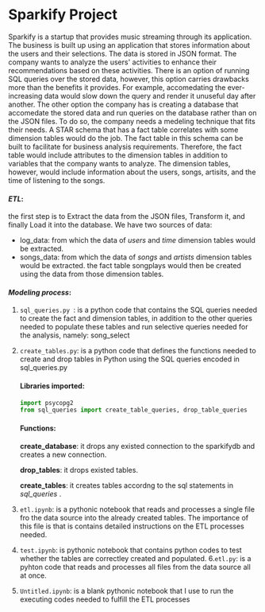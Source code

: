 # **Sparkify Project**
Sparkify is a startup that provides music streaming through its application. The business is built up using an application that stores information about the users and their selections. The data is stored in JSON format. The company wants to analyze the users' activities to enhance their recommendations based on these activities. There is an option of running SQL queries over the stored data, however, this option carries drawbacks more than the benefits it provides. For example, accomedating the ever-increasing data would slow down the query and render it unuseful day after another. 
The other option the company has is creating a database that accomedate the stored data and run queries on the database rather than on the JSON files. To do so, the company needs a medeling technique that fits their needs. A STAR schema that has a fact table correlates with some dimension tables would do the job.
The fact table in this schema can be built to facilitate for business analysis requirements. Therefore, the fact table would include attributes to the dimension tables in addition to variables that the company wants to analyze. The dimension tables, however, would include information about the users, songs, artisits, and the time of listening to the songs. 



#### *ETL*:
the first step is to Extract the data from the JSON files, Transform it, and finally Load it into the database.
We have two sources of data: 
- log_data: from which the data of *users* and *time* dimension tables would be extracted.
- songs_data: from which the data of *songs* and *artists* dimension tables would be extracted.
the fact table songplays would then be created using the data from those dimension tables.



#### *Modeling process*:
1. ```sql_queries.py ```: is a python code that contains the SQL queries needed to create the fact and dimension tables, in addition to the other queries needed to populate these tables and run selective queries needed for the analysis, namely: song_select
2. ```create_tables.py```: is a python code that defines the functions needed to create and drop tables in Python using the SQL queries encoded in sql_queries.py
    #### Libraries imported:
     ```python
     import psycopg2
     from sql_queries import create_table_queries, drop_table_queries
     ```
      #### Functions:
      **create_database**: it drops any existed connection to the sparkifydb and creates a new connection.

      **drop_tables**: it drops existed tables.

      **create_tables**: it creates tables accordng to the sql statements in *sql_queries* .
4. ```etl.ipynb```: is a pythonic notebook that reads and processes a single file fro the data source into the already created tables. The importance of this file is that is contains detailed instructions on the ETL processes needed.
5. ```test.ipynb```: is pythonic notebook that contains python codes to test whether the tables are correctley created and populated.
6.```etl.py```: is a pyhton code that reads and processes all files from the data source all at once. 
7. ```Untitled.ipynb```: is a blank pythonic notebook that I use to run the executing codes needed to fulfill the ETL processes



